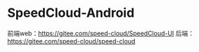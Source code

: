 # SpeedCloud-Android
前端web：https://gitee.com/speed-cloud/SpeedCloud-UI
后端：https://gitee.com/speed-cloud/speed-cloud
